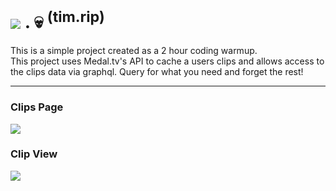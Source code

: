 # ![](https://static-cdn.jtvnw.net/emoticons/v1/2010088/1.0) . 💀 <sup>(tim.rip)<sup>

This is a simple project created as a 2 hour coding warmup.  
This project uses Medal.tv's API to cache a users clips and allows access to the clips data via graphql. Query for what you need and forget the rest!

---

### Clips Page
![](https://cdn.tcole.me/tim.rip.png)

### Clip View
![](https://cdn.tcole.me/tim.rip.clip.png)
